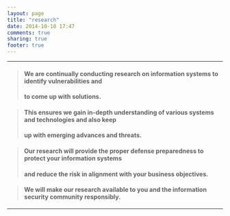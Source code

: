 ```yaml
---
layout: page
title: "research"
date: 2014-10-10 17:47
comments: true
sharing: true
footer: true
---
```

***
> #### We are continually conducting research on information systems to identify vulnerabilities and
> #### to come up with solutions.

> #### This ensures we gain in-depth understanding of various systems and technologies and also keep 
> #### up with emerging advances and threats.

> #### Our research will provide the proper defense preparedness to protect your information systems 
> #### and reduce the risk in alignment with your business objectives.

> #### We will make our research available to you and the information security community responsibly.


***
